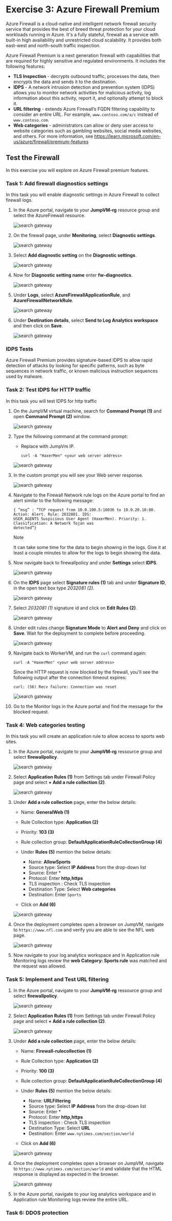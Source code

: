 # Exercise 3: Azure Firewall Premium

Azure Firewall is a cloud-native and intelligent network firewall security service that provides the best of breed threat protection for your cloud workloads running in Azure. It's a fully stateful, firewall as a service with built-in high availability and unrestricted cloud scalability. It provides both east-west and north-south traffic inspection.

Azure Firewall Premium is a next generation firewall with capabilities that are required for highly sensitive and regulated environments. It includes the following features:

- **TLS Inspection** - decrypts outbound traffic, processes the data, then encrypts the data and sends it to the destination.
- **IDPS** - A network intrusion detection and prevention system (IDPS) allows you to monitor network activities for malicious activity, log information about this activity, report it, and optionally attempt to block it.
- **URL filtering** - extends Azure Firewall’s FQDN filtering capability to consider an entire URL. For example, `www.contoso.com/a/c` instead of `www.contoso.com`.
- **Web categories** - administrators can allow or deny user access to website categories such as gambling websites, social media websites, and others.
For more information, see https://learn.microsoft.com/en-us/azure/firewall/premium-features
 
## Test the Firewall

In this exercise you will explore on Azure Firewall premium features. 

### Task 1: Add firewall diagnostics settings 

In this task you will enable diagnostic settings in Azure Firewall to collect firewall logs.

1. In the Azure portal, navigate to your **JumpVM-rg** resource group and select the AzureFirewall resource.

   ![](images/firewall1.png "search gateway")

2. On the firewall page, under **Monitoring**, select **Diagnostic settings**.

   ![](images/firewall2.png "search gateway")

3. Select **Add diagnostic setting** on the **Diagnostic settings**. 

   ![](images/firewall4.png "search gateway")

4. Now for **Diagnostic setting name** enter **fw-diagnostics**.

   ![](images/firewall3.png "search gateway")

5. Under **Logs**, select **AzureFirewallApplicationRule**, and **AzureFirewallNetworkRule**.

   ![](images/firewall5.png "search gateway")

6. Under **Destination details**, select **Send to Log Analytics workspace** and then click on **Save**.

   ![](images/firewall6.png "search gateway")
   
### IDPS Tests

Azure Firewall Premium provides signature-based IDPS to allow rapid detection of attacks by looking for specific patterns, such as byte sequences in network traffic, or known malicious instruction sequences used by malware.

### Task 2: Test IDPS for HTTP traffic

In this task you will test IDPS for http traffic

1. On the JumpVM virtual machine, search for **Command Prompt (1)** and open  **Command Prompt (2)** window.

   ![](images/firewall9.png "search gateway")

2. Type the following command at the command prompt:

   - Replace <your web server address> with JumpVm IP.

     `curl -A "HaxerMen" <your web server address>`
 
    ![](images/firewall7.png "search gateway")
 
 3. In the custom prompt you will see your Web server response.
 
    ![](images/firewall8.png "search gateway")
 
 4. Navigate to the Firewall Network rule logs on the Azure portal to find an alert similar to the following message:

    ```
    { “msg” : “TCP request from 10.0.100.5:16036 to 10.0.20.10:80. Action: Alert. Rule: 2032081. IDS: 
    USER_AGENTS Suspicious User Agent (HaxerMen). Priority: 1. Classification: A Network Tojan was 
    detected”}
    ```

    > [!NOTE]
    > It can take some time for the data to begin showing in the logs. Give it at least a couple minutes to allow for the logs to begin showing the data.
 
5. Now navigate back to firewallpolicy and under **Settings** select **IDPS**.
 
   ![](images/firewall10.png "search gateway")
 
6. On the **IDPS** page select **Signature rules (1)** tab and under **Signature ID**, in the open text box type *2032081 (2)*.
 
   ![](images/firewall11.png "search gateway")
 
7. Select *2032081 (1)* signature id  and click on **Edit Rules (2)**.
 
   ![](images/firewall12.png "search gateway")
 
8. Under edit rules change **Signature Mode** to **Alert and Deny** and click on **Save**.  Wait for the deployment to complete before proceeding.
 
   ![](images/firewall13.png "search gateway")

9. Navigate back to WorkerVM, and run the `curl` command again:

   `curl -A "HaxerMen" <your web server address>`

   Since the HTTP request is now blocked by the firewall, you'll see the following output after the connection timeout expires:

   `curl: (56) Recv failure: Connection was reset`
 
    ![](images/firewall14.png "search gateway")

10. Go to the Monitor logs in the Azure portal and find the message for the blocked request.
 
### Task 4: Web categories testing
 
In this task you will create an application rule to allow access to sports web sites.

1. In the Azure portal, navigate to your **JumpVM-rg** ressource group and select **firewallpolicy**.
 
   ![](images/firewall17.png "search gateway")
 
2. Select **Application Rules (1)** from Settings tab under Firewall Policy page and select **+ Add a rule collection (2)**.
   
   ![](images/firewall18.png "search gateway")
 
3. Under **Add a rule collection** page, enter the below details:
 
    - Name: **GeneralWeb (1)**
    - Rule Collection type: **Application (2)**
    - Priority: **103 (3)**
    - Rule collection group: **DefaultApplicationRuleCollectionGroup (4)**
    - Under **Rules (5)** mention the below details:
      - Name: **AllowSports**
      - Source type: Select **IP Address** from the drop-down list
      - Source: Enter *
      - Protocol: Enter **http,https**
      - TLS inspection : Check TLS inspection
      - Destination Type: Select **Web categories**
      - Destination: Enter `Sports`
     
     - Click on **Add (6)**
 
     ![](images/firewall21.png "search gateway")
 
 4. Once the deployment completes open a browser on JumpVM, navigate to `https://www.nfl.com` and verify you are able to see the NFL web page.
 
    ![](images/firewall22.png "search gateway")
 
 5. Now navigate to your log analytics workspace and in Application rule Monitoring logs review the **web Category: Sports rule** was matched and the request was allowed.
 
  

### Task 5: Implement and Test URL filtering
 
 1. In the Azure portal, navigate to your **JumpVM-rg** ressource group and select **firewallpolicy**.
 
    ![](images/firewall17.png "search gateway")
 
 2. Select **Application Rules (1)** from Settings tab under Firewall Policy page and select **+ Add a rule collection (2)**.
 
    ![](images/firewall18.png "search gateway")
 
 3. Under **Add a rule collection** page, enter the below details:

    - Name: **Firewall-rulecollection (1)**
    - Rule Collection type: **Application (2)**
    - Priority: **100 (3)**
    - Rule collection group: **DefaultApplicationRuleCollectionGroup (4)**
    - Under **Rules (5)** mention the below details:
      - Name: **URLFiltering**
      - Source type: Select **IP Address** from the drop-down list
      - Source: Enter *
      - Protocol: Enter **http,https**
      - TLS inspection : Check TLS inspection
      - Destination Type: Select **URL**
      - Destination: Enter `www.nytimes.com/section/world`
     
     - Click on **Add (6)**
 
     ![](images/firewall19.png "search gateway")
 
 4. Once the deployment completes open a browser on JumpVM, navigate to `https://www.nytimes.com/section/world` and validate that the HTML response is displayed as expected in the browser.

    ![](images/firewall20.png "search gateway")
 
 5. In the Azure portal, navigate to your log analytics workspace and in Application rule Monitoring logs review the entire URL.
 
 
 ### Task 6: DDOS protection

 
    

